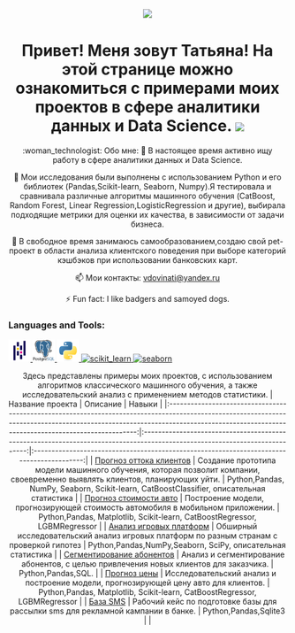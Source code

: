 <div id="header" align="center">
  <img src="https://img.freepik.com/premium-vector/technological-revolution-abstract-concept-vector-illustration_107173-25854.jpg?size=626&ext=jpg&ga=GA1.1.1406096023.1686596908&semt=ais"/>
<div id="badges">
  
</div>
  <h1>
  Привет! Меня зовут Татьяна! На этой странице можно ознакомиться с примерами моих проектов в сфере аналитики данных и Data Science. 
  <img src="https://media.giphy.com/media/hvRJCLFzcasrR4ia7z/giphy.gif" width="30px"/>
</h1>
  :woman_technologist: Обо мне:
🔭 В настоящее время активно ищу работу в сфере аналитики данных и Data Science.
  
🌱 Мои исследования были выполнены с использованием Python и его библиотек (Pandas,Scikit-learn, Seaborn, Numpy).Я тестировала и сравнивала различные алгоритмы машинного обучения (CatBoost, Random Forest, Linear Regression,LogisticRegression и другие), выбирала подходящие метрики для оценки их качества, в зависимости от задачи бизнеса.
  
👯 В свободное время занимаюсь самообразованием,создаю свой pet-проект в области анализа клиентского поведения при выборе категорий кэшбэков при использовании банковских карт.
  
📫 Мои контакты: vdovinati@yandex.ru
  
⚡ Fun fact: I like badgers and samoyed dogs.


<p align="left">
</p>

<h3 align="left">Languages and Tools:</h3>
<p align="left"> <a href="https://pandas.pydata.org/" target="_blank" rel="noreferrer"> <img src="https://raw.githubusercontent.com/devicons/devicon/2ae2a900d2f041da66e950e4d48052658d850630/icons/pandas/pandas-original.svg" alt="pandas" width="40" height="40"/> </a> <a href="https://www.postgresql.org" target="_blank" rel="noreferrer"> <img src="https://raw.githubusercontent.com/devicons/devicon/master/icons/postgresql/postgresql-original-wordmark.svg" alt="postgresql" width="40" height="40"/> </a> <a href="https://www.python.org" target="_blank" rel="noreferrer"> <img src="https://raw.githubusercontent.com/devicons/devicon/master/icons/python/python-original.svg" alt="python" width="40" height="40"/> </a> <a href="https://scikit-learn.org/" target="_blank" rel="noreferrer"> <img src="https://upload.wikimedia.org/wikipedia/commons/0/05/Scikit_learn_logo_small.svg" alt="scikit_learn" width="40" height="40"/> </a> <a href="https://seaborn.pydata.org/" target="_blank" rel="noreferrer"> <img src="https://seaborn.pydata.org/_images/logo-mark-lightbg.svg" alt="seaborn" width="40" height="40"/> </a> </p>


    
Здесь представлены примеры моих проектов, с использованием алгоритмов классического машинного обучения, а также исследовательский анализ с применением методов статистики.
|                                                                                                          Название проекта                                                                                                         |                                                           Описание                                                          |                                           Навыки                                          |
|:---------------------------------------------------------------------------------------------------------------------------------------------------------------------------------------------------------------------------------:|:---------------------------------------------------------------------------------------------------------------------------:|:-----------------------------------------------------------------------------------------:|
| [Прогноз оттока клиентов](https://github.com/vdovinati/Portfolio/tree/main/%D0%9F%D1%80%D0%BE%D0%B3%D0%BD%D0%BE%D0%B7%20%D0%BE%D1%82%D1%82%D0%BE%D0%BA%D0%B0%20%D0%BA%D0%BB%D0%B8%D0%B5%D0%BD%D1%82%D0%BE%D0%B2)                  | Создание прототипа модели машинного обучения, которая позволит компании,  своевременно выявлять клиентов, планирующих уйти. | Python,Pandas, NumPy, Seaborn, Scikit-learn, CatBoostClassifier,  описательная статистика |
| [Прогноз стоимости авто](https://github.com/vdovinati/Portfolio/tree/main/%D0%9F%D1%80%D0%BE%D0%B3%D0%BD%D0%BE%D0%B7%20%D1%81%D1%82%D0%BE%D0%B8%D0%BC%D0%BE%D1%81%D1%82%D0%B8%20%D0%B0%D0%B2%D1%82%D0%BE)                         | Построение модели, прогнозирующей стоимость автомобиля в мобильном приложении.                                              | Python,Pandas, Matplotlib, Scikit-learn,  CatBoostRegressor, LGBMRegressor                |
| [Анализ игровых платформ](https://github.com/vdovinati/Portfolio/tree/main/%D0%90%D0%BD%D0%B0%D0%BB%D0%B8%D0%B7%20%D0%B8%D0%B3%D1%80%D0%BE%D0%B2%D1%8B%D1%85%20%D0%BF%D0%BB%D0%B0%D1%82%D1%84%D0%BE%D1%80%D0%BC)                  | Обширный исследовательский анализ игровых платформ по разным странам с проверкой гипотез                                    | Python,Pandas,NumPy,Seaborn,  SciPy, описательная статистика                              |
| [Сегментирование абонентов](https://github.com/vdovinati/Portfolio/tree/main/%D0%A1%D0%B5%D0%B3%D0%BC%D0%B5%D0%BD%D1%82%D0%B8%D1%80%D0%BE%D0%B2%D0%B0%D0%BD%D0%B8%D0%B5%20%D0%B0%D0%B1%D0%BE%D0%BD%D0%B5%D0%BD%D1%82%D0%BE%D0%B2) | Анализ и сегментирование абонентов, с целью привлечения новых клиентов для заказчика.                                       | Python,Pandas,SQL.                                                                        |
| [Прогноз цены](https://github.com/vdovinati/Portfolio/tree/main/%D0%9F%D1%80%D0%BE%D0%B3%D0%BD%D0%BE%D0%B7%20%D1%86%D0%B5%D0%BD%D1%8B)                                                                                            | Исследовательский анализ и построение модели, прогнозирующей цену авто для клиентов.                                        | Python,Pandas, Matplotlib, Scikit-learn,  CatBoostRegressor, LGBMRegressor                |
| [База SMS](https://github.com/vdovinati/Portfolio/tree/main/%D0%91%D0%B0%D0%B7%D0%B0%20SMS)                                                                                                                                       | Рабочий кейс по подготовке базы для рассылки sms для рекламной кампании в банке.                                            | Python,Pandas,Sqlite3                                                                     |     |
